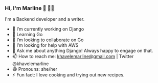 ### Hi, I'm Marline 👋 :woman_technologist:
I'm a Backend developer and a writer.
- 🔭 I’m currently working on Django 
- 🌱 Learning Go
- 👯 I’m looking to collaborate on Go
- 🤔 I’m looking for help with AWS
- 💬 Ask me about anything Django! Always happy to engage on that.
- 📫 How to reach me: khavelemarline@gmail.com | Twitter @khavelemarline
- 😄 Pronouns: she/her
- ⚡ Fun fact: I love cooking and trying out new recipes.

